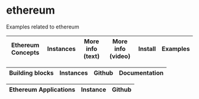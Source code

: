 # ethereum
Examples related to ethereum


| Ethereum Concepts   | Instances                | More info (text) | More info (video) |   Install  |  Examples |
| --------------- |  ---------                  | ---------       | ---------          | ---------  |  -------- | 



| Building blocks   | Instances                              | Github | Documentation |
| ---------------   |  ---------                             | ------ | --------------|


| Ethereum Applications | Instance            |  Github |
| ---------------   |  ---------          | ------- |


